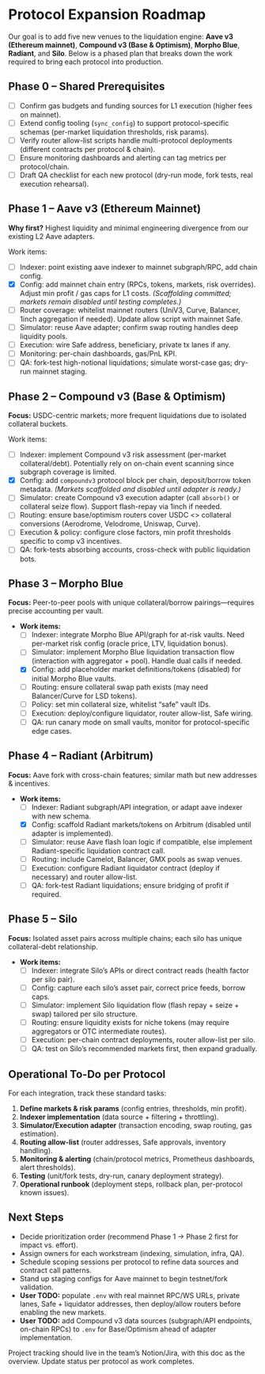# Protocol Expansion Roadmap

Our goal is to add five new venues to the liquidation engine: **Aave v3 (Ethereum mainnet)**, **Compound v3 (Base & Optimism)**, **Morpho Blue**, **Radiant**, and **Silo**. Below is a phased plan that breaks down the work required to bring each protocol into production.

## Phase 0 – Shared Prerequisites
- [ ] Confirm gas budgets and funding sources for L1 execution (higher fees on mainnet).
- [ ] Extend config tooling (`sync_config`) to support protocol-specific schemas (per-market liquidation thresholds, risk params).
- [ ] Verify router allow-list scripts handle multi-protocol deployments (different contracts per protocol & chain).
- [ ] Ensure monitoring dashboards and alerting can tag metrics per protocol/chain.
- [ ] Draft QA checklist for each new protocol (dry-run mode, fork tests, real execution rehearsal).

## Phase 1 – Aave v3 (Ethereum Mainnet)
**Why first?** Highest liquidity and minimal engineering divergence from our existing L2 Aave adapters.

Work items:
- [ ] Indexer: point existing aave indexer to mainnet subgraph/RPC, add chain config.
- [x] Config: add mainnet chain entry (RPCs, tokens, markets, risk overrides). Adjust min profit / gas caps for L1 costs. _(Scaffolding committed; markets remain disabled until testing completes.)_
- [ ] Router coverage: whitelist mainnet routers (UniV3, Curve, Balancer, 1inch aggregation if needed). Update allow script with mainnet Safe.
- [ ] Simulator: reuse Aave adapter; confirm swap routing handles deep liquidity pools.
- [ ] Execution: wire Safe address, beneficiary, private tx lanes if any.
- [ ] Monitoring: per-chain dashboards, gas/PnL KPI.
- [ ] QA: fork-test high-notional liquidations; simulate worst-case gas; dry-run mainnet staging.

## Phase 2 – Compound v3 (Base & Optimism)
**Focus:** USDC-centric markets; more frequent liquidations due to isolated collateral buckets.

Work items:
- [ ] Indexer: implement Compound v3 risk assessment (per-market collateral/debt). Potentially rely on on-chain event scanning since subgraph coverage is limited.
- [x] Config: add `compoundv3` protocol block per chain, deposit/borrow token metadata. _(Markets scaffolded and disabled until adapter is ready.)_
- [ ] Simulator: create Compound v3 execution adapter (call `absorb()` or collateral seize flow). Support flash-repay via 1inch if needed.
- [ ] Routing: ensure base/optimism routers cover USDC <> collateral conversions (Aerodrome, Velodrome, Uniswap, Curve).
- [ ] Execution & policy: configure close factors, min profit thresholds specific to comp v3 incentives.
- [ ] QA: fork-tests absorbing accounts, cross-check with public liquidation bots.

## Phase 3 – Morpho Blue
**Focus:** Peer-to-peer pools with unique collateral/borrow pairings—requires precise accounting per vault.

- **Work items:**
  - [ ] Indexer: integrate Morpho Blue API/graph for at-risk vaults. Need per-market risk config (oracle price, LTV, liquidation bonus).
  - [ ] Simulator: implement Morpho Blue liquidation transaction flow (interaction with aggregator + pool). Handle dual calls if needed.
  - [x] Config: add placeholder market definitions/tokens (disabled) for initial Morpho Blue vaults.
  - [ ] Routing: ensure collateral swap path exists (may need Balancer/Curve for LSD tokens).
  - [ ] Policy: set min collateral size, whitelist “safe” vault IDs.
  - [ ] Execution: deploy/configure liquidator, router allow-list, Safe wiring.
  - [ ] QA: run canary mode on small vaults, monitor for protocol-specific edge cases.

## Phase 4 – Radiant (Arbitrum)
**Focus:** Aave fork with cross-chain features; similar math but new addresses & incentives.

- **Work items:**
  - [ ] Indexer: Radiant subgraph/API integration, or adapt aave indexer with new schema.
  - [x] Config: scaffold Radiant markets/tokens on Arbitrum (disabled until adapter is implemented).
  - [ ] Simulator: reuse Aave flash loan logic if compatible, else implement Radiant-specific liquidation contract call.
  - [ ] Routing: include Camelot, Balancer, GMX pools as swap venues.
  - [ ] Execution: configure Radiant liquidator contract (deploy if necessary) and router allow-list.
  - [ ] QA: fork-test Radiant liquidations; ensure bridging of profit if required.

## Phase 5 – Silo
**Focus:** Isolated asset pairs across multiple chains; each silo has unique collateral-debt relationship.

- **Work items:**
  - [ ] Indexer: integrate Silo’s APIs or direct contract reads (health factor per silo pair).
  - [ ] Config: capture each silo’s asset pair, correct price feeds, borrow caps.
  - [ ] Simulator: implement Silo liquidation flow (flash repay + seize + swap) tailored per silo structure.
  - [ ] Routing: ensure liquidity exists for niche tokens (may require aggregators or OTC intermediate routes).
  - [ ] Execution: per-chain contract deployments, router allow-list per silo.
  - [ ] QA: test on Silo’s recommended markets first, then expand gradually.

## Operational To-Do per Protocol
For each integration, track these standard tasks:
1. **Define markets & risk params** (config entries, thresholds, min profit).
2. **Indexer implementation** (data source + filtering + throttling).
3. **Simulator/Execution adapter** (transaction encoding, swap routing, gas estimation).
4. **Routing allow-list** (router addresses, Safe approvals, inventory handling).
5. **Monitoring & alerting** (chain/protocol metrics, Prometheus dashboards, alert thresholds).
6. **Testing** (unit/fork tests, dry-run, canary deployment strategy).
7. **Operational runbook** (deployment steps, rollback plan, per-protocol known issues).

## Next Steps
- Decide prioritization order (recommend Phase 1 → Phase 2 first for impact vs. effort). 
- Assign owners for each workstream (indexing, simulation, infra, QA).
- Schedule scoping sessions per protocol to refine data sources and contract call patterns.
- Stand up staging configs for Aave mainnet to begin testnet/fork validation.
- **User TODO:** populate `.env` with real mainnet RPC/WS URLs, private lanes, Safe + liquidator addresses, then deploy/allow routers before enabling the new markets.
- **User TODO:** add Compound v3 data sources (subgraph/API endpoints, on-chain RPCs) to `.env` for Base/Optimism ahead of adapter implementation.

Project tracking should live in the team’s Notion/Jira, with this doc as the overview. Update status per protocol as work completes.
